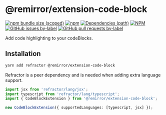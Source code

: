 # @remirror/extension-code-block

[![npm bundle size (scoped)](https://img.shields.io/bundlephobia/minzip/@remirror/extension-code-block.svg?style=for-the-badge)](https://bundlephobia.com/result?p=@remirror/extension-code-block) [![npm](https://img.shields.io/npm/dm/@remirror/extension-code-block.svg?style=for-the-badge&logo=npm)](https://www.npmjs.com/package/@remirror/extension-code-block) [![Dependencies (path)](https://img.shields.io/david/ifiokjr/remirror.svg?logo=npm&path=@remirror%2Fextension-code-block&style=for-the-badge)](https://github.com/ifiokjr/remirror/blob/master/@remirror/extension-code-block/package.json) [![NPM](https://img.shields.io/npm/l/@remirror/extension-code-block.svg?style=for-the-badge)](https://github.com/ifiokjr/remirror/blob/master/LICENSE) [![GitHub issues by-label](https://img.shields.io/github/issues/ifiokjr/remirror/@remirror/extension-code-block.svg?label=Open%20Issues&logo=github&style=for-the-badge)](https://github.com/ifiokjr/remirror/issues?utf8=%E2%9C%93&q=is%3Aissue+is%3Aopen+sort%3Aupdated-desc+label%3A%40remirror%2Fextension-code-block) [![GitHub pull requests by-label](https://img.shields.io/github/issues-pr/ifiokjr/remirror/@remirror/extension-code-block.svg?label=Open%20Pull%20Requests&logo=github&style=for-the-badge)](https://github.com/ifiokjr/remirror/pulls?utf8=%E2%9C%93&q=is%3Apr+is%3Aopen+sort%3Aupdated-desc+label%3A%40remirror%2Fextension-code-block)

Add code highlighting to your codeBlocks.

## Installation

```bash
yarn add refractor @remirror/extension-code-block
```

Refractor is a peer dependency and is needed when adding extra language support.

```ts
import jsx from 'refractor/lang/jsx';
import typescript from 'refractor/lang/typescript';
import { CodeBlockExtension } from '@remirror/extension-code-block';

new CodeBlockExtension({ supportedLanguages: [typescript, jsx] });
```
